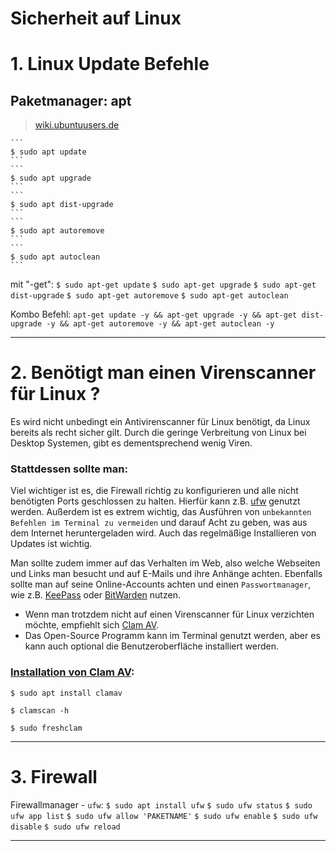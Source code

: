 # Sicherheit auf Linux



# 1. Linux Update Befehle

## Paketmanager: apt


> [wiki.ubuntuusers.de](https://wiki.ubuntuusers.de/APT/)

	```
	$ sudo apt update
	```
	```
	$ sudo apt upgrade
	```
	```
	$ sudo apt dist-upgrade
	```
	```
	$ sudo apt autoremove
	```
	```
	$ sudo apt autoclean
	```


mit "-get":
	```
	$ sudo apt-get update
	```
	```
	$ sudo apt-get upgrade
	```
	```
	$ sudo apt-get dist-upgrade
	```
	```
	$ sudo apt-get autoremove
	```
	```
	$ sudo apt-get autoclean
	```


Kombo Befehl:
	```
	apt-get update -y && apt-get upgrade -y && apt-get dist-upgrade -y && apt-get autoremove -y && apt-get autoclean -y
	```


------------------------------------------------------------------------------------------------------------------------------



# 2. Benötigt man einen Virenscanner für Linux ?



Es wird nicht unbedingt ein Antivirenscanner für Linux benötigt, da Linux bereits als recht sicher gilt.
Durch die geringe Verbreitung von Linux bei Desktop Systemen, gibt es dementsprechend wenig Viren.


### Stattdessen sollte man:
Viel wichtiger ist es, die Firewall richtig zu konfigurieren und alle nicht benötigten Ports geschlossen zu halten. Hierfür kann z.B. [ufw](https://wiki.ubuntuusers.de/ufw/) genutzt werden.
Außerdem ist es extrem wichtig, das Ausführen von `unbekannten Befehlen im Terminal zu vermeiden` und darauf Acht zu geben, was aus dem Internet heruntergeladen wird.
Auch das regelmäßige Installieren von Updates ist wichtig.

Man sollte zudem immer auf das Verhalten im Web, also welche Webseiten und Links man besucht und auf E-Mails und ihre Anhänge achten.
Ebenfalls sollte man auf seine Online-Accounts achten und einen `Passwortmanager`, wie z.B. [KeePass]() oder [BitWarden]() nutzen.



- Wenn man trotzdem nicht auf einen Virenscanner für Linux verzichten möchte, empfiehlt sich [Clam AV](https://www.clamav.net/).
- Das Open-Source Programm kann im Terminal genutzt werden, aber es kann auch optional die Benutzeroberfläche installiert werden.




### [Installation von Clam AV](https://www.kali.org/tools/clamav/):
```
$ sudo apt install clamav
```
```
$ clamscan -h
```
```
$ sudo freshclam
```



------------------------------------------------------------------------------------------------------------------------------



# 3. Firewall


Firewallmanager - `ufw`:
	```
        $ sudo apt install ufw
	```
	```
        $ sudo ufw status
	```
	```
        $ sudo ufw app list
	```
	```
        $ sudo ufw allow 'PAKETNAME'
	```
	```
        $ sudo ufw enable
	```
	```
        $ sudo ufw disable
	```
	```
	$ sudo ufw reload
	```


------------------------------------------------------------------------------------------------------------------------------
